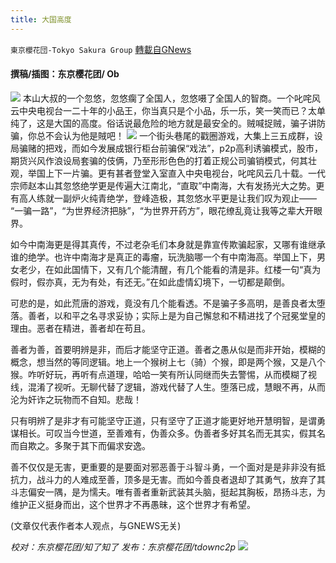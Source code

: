 ```yaml
---
title: 大国高度
---
```

`東京櫻花団-Tokyo Sakura Group` [轉載自GNews](https://gnews.org/zh-hans/1597171/)

#### 撰稿/插图：东京樱花团/ Ob
![](https://assets.gnews.org/wp-content/uploads/2021/10/12-8.png)
本山大叔的一个忽悠，忽悠瘸了全国人，忽悠嗫了全国人的智商。一个叱咤风云中央电视台一二十年的小品王，你当真只是个小品，乐一乐，笑一笑而已？太单纯了，这是大国的高度。俗话说最危险的地方就是最安全的。贼喊捉贼，骗子讲防骗，你总不会认为他是賊吧！
![](https://assets.gnews.org/wp-content/uploads/2021/10/4324.jpg)
一个街头巷尾的戳圈游戏，大集上三五成群，设局骗赌的把戏，而如今发展成银行柜台前骗保“戏法”，p2p高利诱骗模式，股市，期货兴风作浪设局套骗的伎俩，乃至形形色色的打着正规公司骗销模式，何其壮观，举国上下一片骗。更有甚者登堂入室直入中央电视台，叱咤风云几十载。一代宗师赵本山其忽悠绝学更是传遍大江南北，“直取”中南海，大有发扬光大之势。更有高人练就一副炉火纯青绝学，登峰造极，其忽悠水平更是让我们叹为观止—— “一骗一路”，“为世界经济把脉”，“为世界开药方”，眼花缭乱竟让我等之辈大开眼界。

如今中南海更是得其真传，不过老杂毛们本身就是靠宣传欺骗起家，又哪有谁继承谁的绝学。也许中南海才是真正的毒瘤，玩洗脑哪一个有中南海高。举国上下，男女老少，在如此国情下，又有几个能清醒，有几个能看的清是非。红楼一句“真为假时，假亦真，无为有处，有还无。”在如此虚情幻境下，一切都是颠倒。

可悲的是，如此荒唐的游戏，竟没有几个能看透。不是骗子多高明，是善良者太堕落。善者，以和平之名寻求妥协；实际上是为自己懈怠和不精进找了个冠冕堂皇的理由。恶者在精进，善者却在苟且。

善者为善，首要明辨是非，而后才能坚守正道。善者之愚从似是而非开始，模糊的概念，想当然的等同逻辑。地上一个猴树上七（骑）个猴，即是两个猴，又是八个猴。咋听好玩，再听有点道理，哈哈一笑有所认同继而失去警惕，从而模糊了视线，混淆了视听。无聊代替了逻辑，游戏代替了人生。堕落已成，慧眼不再，从而沦为奸诈之玩物而不自知。悲哉！

只有明辨了是非才有可能坚守正道，只有坚守了正道才能更好地开慧明智，是谓勇谋相长。可叹当今世道，至善难有，伪善众多。伪善者多好其名而无其实，假其名而自欺之。多聚于其下而偏求安逸。

善不仅仅是无害，更重要的是要面对邪恶善于斗智斗勇，一个面对是是非非没有抵抗力，战斗力的人难成至善，顶多是无害。而如今善良者退却了其勇气，放弃了其斗志偏安一隅，是为懦夫。唯有善者重新武装其头脑，挺起其胸板，昂扬斗志，为维护正义挺身而出，这个世界才不再愚昧，这个世界才有希望。

(文章仅代表作者本人观点，与GNEWS无关)

*校对：东京樱花团/知了知了
发布：东京樱花团/tdownc2p*
![](https://assets.gnews.org/wp-content/uploads/2021/08/image0-1-36.jpg)
